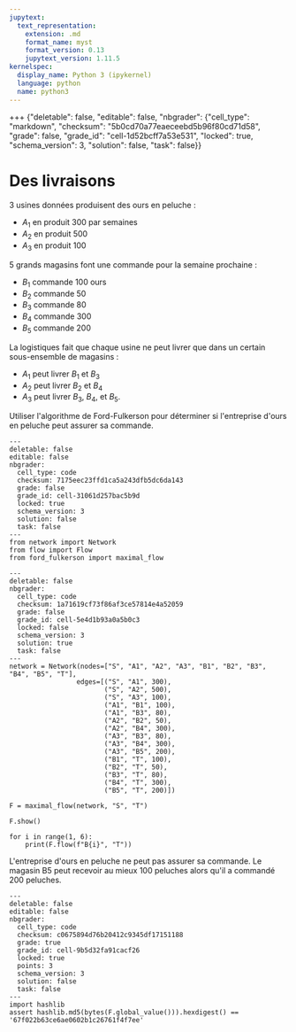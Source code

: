```yaml
---
jupytext:
  text_representation:
    extension: .md
    format_name: myst
    format_version: 0.13
    jupytext_version: 1.11.5
kernelspec:
  display_name: Python 3 (ipykernel)
  language: python
  name: python3
---
```


+++ {"deletable": false, "editable": false, "nbgrader": {"cell_type": "markdown", "checksum": "5b0cd70a77eaeceebd5b96f80cd71d58", "grade": false, "grade_id": "cell-1d52bcff7a53e531", "locked": true, "schema_version": 3, "solution": false, "task": false}}

# Des livraisons

3 usines données produisent des ours en peluche : 

 * $A_1$ en produit 300 par semaines
 * $A_2$ en produit 500
 * $A_3$ en produit 100
 
5 grands magasins font une commande pour la semaine prochaine :

 * $B_1$ commande 100 ours
 * $B_2$ commande 50
 * $B_3$ commande 80
 * $B_4$ commande 300
 * $B_5$ commande 200
 
La logistiques fait que chaque usine ne peut livrer que dans un certain sous-ensemble de magasins :

 * $A_1$ peut livrer $B_1$ et $B_3$
 * $A_2$ peut livrer $B_2$ et $B_4$
 * $A_3$ peut livrer $B_3$, $B_4$, et $B_5$.
 
Utiliser l'algorithme de Ford-Fulkerson pour déterminer si l'entreprise d'ours en peluche peut assurer sa commande.

```{code-cell} ipython3
---
deletable: false
editable: false
nbgrader:
  cell_type: code
  checksum: 7175eec23ffd1ca5a243dfb5dc6da143
  grade: false
  grade_id: cell-31061d257bac5b9d
  locked: true
  schema_version: 3
  solution: false
  task: false
---
from network import Network
from flow import Flow
from ford_fulkerson import maximal_flow
```

```{code-cell} ipython3
---
deletable: false
nbgrader:
  cell_type: code
  checksum: 1a71619cf73f86af3ce57814e4a52059
  grade: false
  grade_id: cell-5e4d1b93a0a5b0c3
  locked: false
  schema_version: 3
  solution: true
  task: false
---
network = Network(nodes=["S", "A1", "A2", "A3", "B1", "B2", "B3", "B4", "B5", "T"],
                 edges=[("S", "A1", 300),
                        ("S", "A2", 500),
                        ("S", "A3", 100),
                        ("A1", "B1", 100),
                        ("A1", "B3", 80),
                        ("A2", "B2", 50),
                        ("A2", "B4", 300),
                        ("A3", "B3", 80),
                        ("A3", "B4", 300),
                        ("A3", "B5", 200),
                        ("B1", "T", 100),
                        ("B2", "T", 50),
                        ("B3", "T", 80),
                        ("B4", "T", 300),
                        ("B5", "T", 200)])
```

```{code-cell} ipython3
F = maximal_flow(network, "S", "T")
```

```{code-cell} ipython3
F.show()
```

```{code-cell} ipython3
for i in range(1, 6):
    print(F.flow(f"B{i}", "T"))
```

L'entreprise d'ours en peluche ne peut pas assurer sa commande. Le magasin B5 peut recevoir au mieux 100 peluches alors qu'il a commandé 200 peluches.

```{code-cell} ipython3
---
deletable: false
editable: false
nbgrader:
  cell_type: code
  checksum: c0675894d76b20412c9345df17151188
  grade: true
  grade_id: cell-9b5d32fa91cacf26
  locked: true
  points: 3
  schema_version: 3
  solution: false
  task: false
---
import hashlib
assert hashlib.md5(bytes(F.global_value())).hexdigest() == '67f022b63ce6ae0602b1c26761f4f7ee'
```
